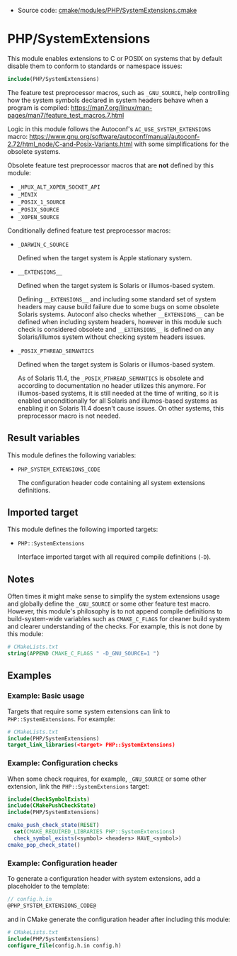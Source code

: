 <!-- This is auto-generated file. -->
* Source code: [cmake/modules/PHP/SystemExtensions.cmake](https://github.com/petk/php-build-system/blob/master/cmake/cmake/modules/PHP/SystemExtensions.cmake)

# PHP/SystemExtensions

This module enables extensions to C or POSIX on systems that by default disable
them to conform to standards or namespace issues:

```cmake
include(PHP/SystemExtensions)
```

The feature test preprocessor macros, such as `_GNU_SOURCE`, help controlling
how the system symbols declared in system headers behave when a program is
compiled: https://man7.org/linux/man-pages/man7/feature_test_macros.7.html

Logic in this module follows the Autoconf's `AC_USE_SYSTEM_EXTENSIONS` macro:
https://www.gnu.org/software/autoconf/manual/autoconf-2.72/html_node/C-and-Posix-Variants.html
with some simplifications for the obsolete systems.

Obsolete feature test preprocessor macros that are **not** defined by this
module:

* `_HPUX_ALT_XOPEN_SOCKET_API`
* `_MINIX`
* `_POSIX_1_SOURCE`
* `_POSIX_SOURCE`
* `_XOPEN_SOURCE`

Conditionally defined feature test preprocessor macros:

* `_DARWIN_C_SOURCE`

  Defined when the target system is Apple stationary system.

* `__EXTENSIONS__`

  Defined when the target system is Solaris or illumos-based system.

  Defining `__EXTENSIONS__` and including some standard set of system headers
  may cause build failure due to some bugs on some obsolete Solaris systems.
  Autoconf also checks whether `__EXTENSIONS__` can be defined when including
  system headers, however in this module such check is considered obsolete and
  `__EXTENSIONS__` is defined on any Solaris/illumos system without checking
  system headers issues.

* `_POSIX_PTHREAD_SEMANTICS`

  Defined when the target system is Solaris or illumos-based system.

  As of Solaris 11.4, the `_POSIX_PTHREAD_SEMANTICS` is obsolete and according
  to documentation no header utilizes this anymore. For illumos-based systems,
  it is still needed at the time of writing, so it is enabled unconditionally
  for all Solaris and illumos-based systems as enabling it on Solaris 11.4
  doesn't cause issues. On other systems, this preprocessor macro is not needed.

## Result variables

This module defines the following variables:

* `PHP_SYSTEM_EXTENSIONS_CODE`

  The configuration header code containing all system extensions definitions.

## Imported target

This module defines the following imported targets:

* `PHP::SystemExtensions`

  Interface imported target with all required compile definitions (`-D`).

## Notes

Often times it might make sense to simplify the system extensions usage and
globally define the `_GNU_SOURCE` or some other feature test macro. However,
this module's philosophy is to not append compile definitions to
build-system-wide variables such as `CMAKE_C_FLAGS` for cleaner build system and
clearer understanding of the checks. For example, this is not done by this
module:

```cmake
# CMakeLists.txt
string(APPEND CMAKE_C_FLAGS " -D_GNU_SOURCE=1 ")
```

## Examples

### Example: Basic usage

Targets that require some system extensions can link to `PHP::SystemExtensions`.
For example:

```cmake
# CMakeLists.txt
include(PHP/SystemExtensions)
target_link_libraries(<target> PHP::SystemExtensions)
```

### Example: Configuration checks

When some check requires, for example, `_GNU_SOURCE` or some other extension,
link the `PHP::SystemExtensions` target:

```cmake
include(CheckSymbolExists)
include(CMakePushCheckState)
include(PHP/SystemExtensions)

cmake_push_check_state(RESET)
  set(CMAKE_REQUIRED_LIBRARIES PHP::SystemExtensions)
  check_symbol_exists(<symbol> <headers> HAVE_<symbol>)
cmake_pop_check_state()
```

### Example: Configuration header

To generate a configuration header with system extensions, add a placeholder to
the template:

```c
// config.h.in
@PHP_SYSTEM_EXTENSIONS_CODE@
```

and in CMake generate the configuration header after including this module:

```cmake
# CMakeLists.txt
include(PHP/SystemExtensions)
configure_file(config.h.in config.h)
```
